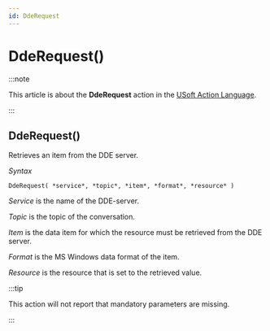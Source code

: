 ```yaml
---
id: DdeRequest
---
```


# DdeRequest()




:::note

This article is about the **DdeRequest** action in the [USoft Action Language](/docs/Task_flow/Action_Language_reference/USoft_Action_Language.md).

:::

## **DdeRequest()**

Retrieves an item from the DDE server.

*Syntax*

```
DdeRequest( *service*, *topic*, *item*, *format*, *resource* )
```

*Service* is the name of the DDE-server.

*Topic* is the topic of the conversation.

*Item* is the data item for which the resource must be retrieved from the DDE server.

*Format* is the MS Windows data format of the item.

*Resource* is the resource that is set to the retrieved value.


:::tip

This action will not report that mandatory parameters are missing.

:::
